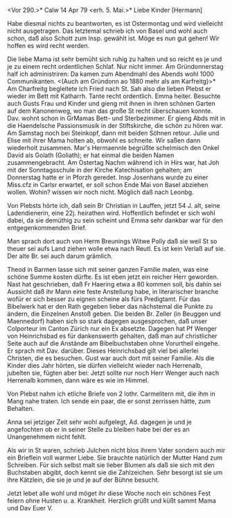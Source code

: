 <Vor 290.>* Calw 14 Apr 79
 <erh. 5. Mai.>*
Liebe Kinder [Hermann]

Habe diesmal nichts zu beantworten, es ist Ostermontag und wird vielleicht nicht ausgetragen. Das letztemal schrieb ich von Basel und wohl auch schon, daß also Schott zum Insp. gewählt ist. Möge es nun gut gehen! Wir hoffen es wird recht werden.

Die liebe Mama ist sehr bemüht sich ruhig zu halten und so reicht es je und je zu einem recht ordentlichen Schlaf. Nur nicht immer. Am Gründonnerstag half ich administriren: Da kamen zum Abendmahl des Abends wohl 1000 Communikanten. <(Auch am Gründonn ao 1880 mehr als am Karfreitg)>* Am Charfreitg begleitete ich Fried nach St. Sah also die lieben Plebst er wieder im Bett mit Katharrh. Tante recht ordentlich. Emma heiter. Besuchte auch Gusts Frau und Kinder und gieng mit ihnen in ihren schönen Garten auf dem Kanonenweg, wo man das große St recht überschauen konnte. Dav. wohnt schon in GrMamas Bett- und Sterbezimmer. Er gieng Abds mit in die Haendelsche Passionsmusik in der Stiftskirche, die schön zu hören war. Am Samstag noch bei Steinkopf, dann mit beiden Söhnen retour. Julie und Elise mit ihrer Mama holten ab, obwohl es schneite. Wir saßen dann wiederholt zusammen. Mar's Hermaennle begrüßte schelmisch den Onkel David als Golath (Goliath); er hat einmal die beiden Namen zusammengebracht. Am Ostertag Nachm während ich in Hirs war, hat Joh mit der Sonntagsschule in der Kirche Katechisation gehalten; am Donnerstag hatte er in Pforzh geredet. Insp Josenhans wurde zu einer Miss.cfz in Carlsr erwartet, er soll schon Ende Mai von Basel abziehen wollen. Wohin? wissen wir noch nicht. Möglich daß nach Leonbg.

Von Plebsts hörte ich, daß sein Br Christian in Lauffen, jetzt 54 J. alt, seine Ladendienerin, eine 22j. heirathen wird. Hoffentlich befindet er sich wohl dabei, da sie demüthig zu sein scheint und Emma sehr dankbar war für den entgegenkommenden Brief.

Man sprach dort auch von Herm Breunings Witwe Polly daß sie weil St so theuer sei aufs Land ziehen wolle etwa nach Reutl. Es ist kein Verlaß auf sie. Der alte Br. sei auch darum grämlich.

Theod in Barmen lasse sich mit seiner ganzen Familie malen, was eine schöne Summe kosten dürfte. Es ist eben jetzt ein reicher Herr geworden. 
Nast hat geschrieben, daß Fr Haering etwa a 80 kommen soll, bis dahin sei Aussicht daß ihr Mann eine feste Anstellung habe, in literarischer branche wofür er sich besser zu eignen scheine als fürs Predigtamt. Für das Bibelwerk hat er den Rath gegeben lieber das nächstemal die Punkte zu ändern, die Einzelnen Anstoß geben. Die beiden Br. Zeller (in Beuggen und Maennedorf) haben sich so stark dagegen ausgesprochen, daß unser Colporteur im Canton Zürich nur ein Ex absetzte. Dagegen hat Pf Wenger von Heinrichsbad es für dankenswerth gehalten, daß man auf christlicher Seite auch auf die Anstände am Bibelbuchstaben ohne Vorurtheil eingehe. Er sprach mit Dav. darüber. Dieses Heinrichsbad gilt viel bei allerlei Christen, die es besuchen. Gust war auch dort mit seiner Familie. Als die Kinder dies Jahr hörten, sie dürfen vielleicht wieder nach Herrenalb, jubelten sie, fügten aber bei: Jetzt sollte nur noch Herr Wenger auch nach Herrenalb kommen, dann wäre es wie im Himmel.

Von Plebst nahm ich etliche Briefe von 2 lothr. Carmelitern mit, die ihm in Mang nahe traten. Ich sende ein paar, die er sonst zerrissen hätte, zum Behalten.

Anna sei jetziger Zeit sehr wohl aufgelegt, Ad. dagegen je und je angefochten ob er in seiner Stelle zu bleiben habe bei der es an Unangenehmem nicht fehlt.

Als wir in St waren, schrieb Julchen nicht blos ihrem Vater sondern auch mir ein Brieflein voll warmer Liebe. Sie brauchte natürlich der Mutter Hand zum Schreiben. Für sich selbst malt sie lieber Blumen als daß sie sich mit den Buchstaben abgibt, doch kennt sie die Zahlzeichen. Sehr besorgt ist sie um ihre Kätzlein, die sie je und je auf der Bühne besucht.

Jetzt lebet alle wohl und möget ihr diese Woche noch ein schönes Fest feiern ohne Husten u. a. Krankheit. Herzlich grüßt und küßt sammt Mama und Dav
 Euer V.
